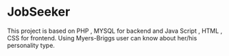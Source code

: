 # JobSeeker
This project is based on PHP , MYSQL for backend and Java Script , HTML , CSS for frontend.
Using Myers-Briggs user can know about her/his personality type.
